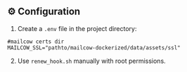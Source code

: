 ## ⚙️ Configuration

1. Create a `.env` file in the project directory:

```env
#mailcow certs dir
MAILCOW_SSL="pathto/mailcow-dockerized/data/assets/ssl"
```

2. Use `renew_hook.sh` manually with root permissions.